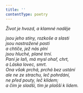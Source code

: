 ```yaml
---
title: ''
contentType: poetry
---
```


<section>

_Život je hvozd, a klamné naděje_

_jsou jeho stíny, rozkoše a slasti  
jsou nastražené pasti  
a chtíče, jež nás plní  
jsou hluché, plané trní.  
Paní je laň, má mysl ohař, chrt,  
a Láska lovec, smrt.  
Ona však prchá, prchá bez ustání  
ale ne ze strachu, leč pohrdání,  
ne před pouty, leč klidem;  
a čím je sladší, tím je plašší k lidem._

</section>
